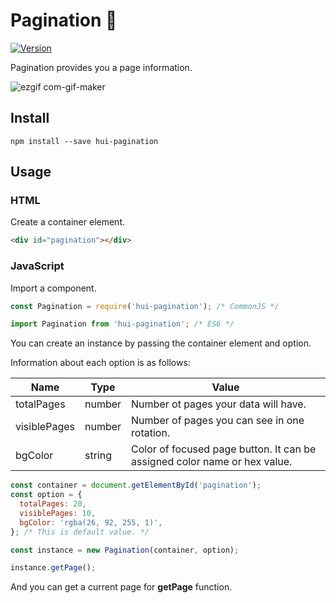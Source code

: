 # Pagination :blue_book:

[![Version](https://img.shields.io/npm/v/hui-pagination.svg)](https://www.npmjs.com/package/hui-pagination)

Pagination provides you a page information.

![ezgif com-gif-maker](https://user-images.githubusercontent.com/38400989/103376519-311db800-4b20-11eb-95d8-75f3ae4cff90.gif)

## Install

```
npm install --save hui-pagination
```

## Usage

### HTML

Create a container element.

```html
<div id="pagination"></div>
```

### JavaScript

Import a component.

```javascript
const Pagination = require('hui-pagination'); /* CommonJS */
```

```javascript
import Pagination from 'hui-pagination'; /* ES6 */
```

You can create an instance by passing the container element and option.

Information about each option is as follows:

| Name         | Type   | Value                                                                     |
| ------------ | ------ | ------------------------------------------------------------------------- |
| totalPages   | number | Number ot pages your data will have.                                      |
| visiblePages | number | Number of pages you can see in one rotation.                              |
| bgColor      | string | Color of focused page button. It can be assigned color name or hex value. |

```javascript
const container = document.getElementById('pagination');
const option = {
  totalPages: 20,
  visiblePages: 10,
  bgColor: 'rgba(26, 92, 255, 1)',
}; /* This is default value. */

const instance = new Pagination(container, option);

instance.getPage();
```

And you can get a current page for **getPage** function.
